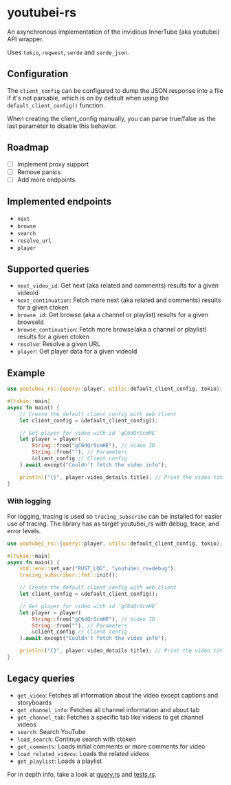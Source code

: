 # youtubei-rs
An asynchronous implementation of the invidious InnerTube (aka youtubei) API wrapper.

Uses `tokio`, `reqwest`, `serde` and `serde_json`.

## Configuration
The `client_config` can be configured to dump the JSON response into a file if it's not parsable,
which is on by default when using the `default_client_config()` function.

When creating the client_config manually, you can parse true/false as the last parameter to disable this behavior.

## Roadmap
 - [ ] Implement proxy support
 - [ ] Remove panics
 - [ ] Add more endpoints

## Implemented endpoints
 - `next`
 - `browse`
 - `search`
 - `resolve_url`
 - `player`

## Supported queries
 - `next_video_id`: Get next (aka related and comments) results for a given videoId
 - `next_continuation`: Fetch more next (aka related and comments) results for a given ctoken
 - `browse_id`: Get browse (aka a channel or playlist) results for a given browseId
 - `browse_continuation`: Fetch more browse(aka a channel or playlist) results for a given ctoken
 - `resolve`: Resolve a given URL
 - `player`: Get player data for a given videoId

## Example

```rust
use youtubei_rs::{query::player, utils::default_client_config, tokio};

#[tokio::main]
async fn main() {
    // Create the default client_config with web client
    let client_config = &default_client_config();

    // Get player for video with id `gC6dQrScmHE`
    let player = player(
        String::from("gC6dQrScmHE"), // Video ID
        String::from(""), // Parameters
        &client_config // Client config
    ).await.except("Couldn't fetch the video info");

    println!("{}", player.video_details.title); // Print the video title
}
```

### With logging
For logging, tracing is used so `tracing_subscribe` can be installed for easier use of tracing. The library has as target youtubei_rs with debug, trace, and error levels.

```rust
use youtubei_rs::{query::player, utils::default_client_config, tokio};

#[tokio::main]
async fn main() {
    std::env::set_var("RUST_LOG", "youtubei_rs=debug");
    tracing_subscriber::fmt::init();

    // Create the default client_config with web client
    let client_config = &default_client_config();

    // Get player for video with id `gC6dQrScmHE`
    let player = player(
        String::from("gC6dQrScmHE"), // Video ID
        String::from(""), // Parameters
        &client_config // Client config
    ).await.except("Couldn't fetch the video info");

    println!("{}", player.video_details.title); // Print the video title
}
```

## Legacy queries
 - `get_video`: Fetches all information about the video except captions and storyboards
 - `get_channel_info`: Fetches all channel information and about tab
 - `get_channel_tab`: Fetches a specific tab like videos to get channel videos
 - `search`: Search YouTube
 - `load_search`: Continue search with ctoken
 - `get_comments`: Loads initial comments or more comments for video
 - `load_related_videos`: Loads the related videos
 - `get_playlist`: Loads a playlist

For in depth info, take a look at [query.rs](https://github.com/11Tuvork28/youtubei-rs/blob/main/src/query.rs) and [tests.rs](https://github.com/11Tuvork28/youtubei-rs/blob/master/src/tests.rc).
